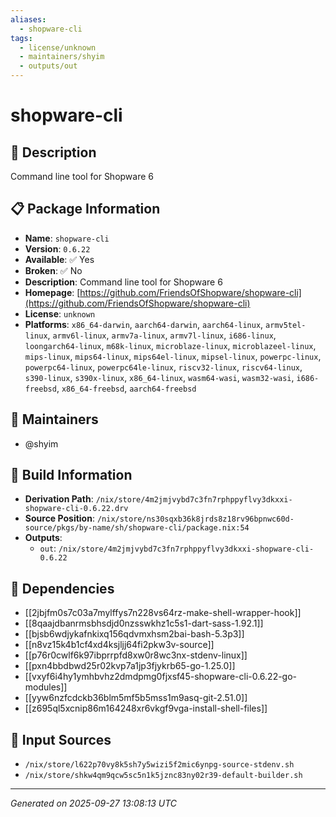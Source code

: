 ```yaml
---
aliases:
  - shopware-cli
tags:
  - license/unknown
  - maintainers/shyim
  - outputs/out
---
```


# shopware-cli

## 📝 Description

Command line tool for Shopware 6

## 📋 Package Information

- **Name**: `shopware-cli`
- **Version**: `0.6.22`
- **Available**: ✅ Yes
- **Broken**: ✅ No
- **Description**: Command line tool for Shopware 6
- **Homepage**: [https://github.com/FriendsOfShopware/shopware-cli](https://github.com/FriendsOfShopware/shopware-cli)
- **License**: `unknown`
- **Platforms**: `x86_64-darwin`, `aarch64-darwin`, `aarch64-linux`, `armv5tel-linux`, `armv6l-linux`, `armv7a-linux`, `armv7l-linux`, `i686-linux`, `loongarch64-linux`, `m68k-linux`, `microblaze-linux`, `microblazeel-linux`, `mips-linux`, `mips64-linux`, `mips64el-linux`, `mipsel-linux`, `powerpc-linux`, `powerpc64-linux`, `powerpc64le-linux`, `riscv32-linux`, `riscv64-linux`, `s390-linux`, `s390x-linux`, `x86_64-linux`, `wasm64-wasi`, `wasm32-wasi`, `i686-freebsd`, `x86_64-freebsd`, `aarch64-freebsd`
## 👥 Maintainers

- @shyim


## 🔧 Build Information

- **Derivation Path**: `/nix/store/4m2jmjvybd7c3fn7rphppyflvy3dkxxi-shopware-cli-0.6.22.drv`
- **Source Position**: `/nix/store/ns30sqxb36k8jrds8z18rv96bpnwc60d-source/pkgs/by-name/sh/shopware-cli/package.nix:54`
- **Outputs**:
  - `out`:  `/nix/store/4m2jmjvybd7c3fn7rphppyflvy3dkxxi-shopware-cli-0.6.22`

## 🔗 Dependencies

- [[2jbjfm0s7c03a7mylffys7n228vs64rz-make-shell-wrapper-hook]]
- [[8qaajdbanrmsbhsdjd0nzsswkhz1c5s1-dart-sass-1.92.1]]
- [[bjsb6wdjykafnkixq156qdvmxhsm2bai-bash-5.3p3]]
- [[n8vz15k4b1cf4xd4ksjljj64fi2pkw3v-source]]
- [[p76r0cwlf6k97ibprrpfd8xw0r8wc3nx-stdenv-linux]]
- [[pxn4bbdbwd25r02kvp7a1jp3fjykrb65-go-1.25.0]]
- [[vxyf6i4hy1ymhbvhz2dmdpmg0fjxsf45-shopware-cli-0.6.22-go-modules]]
- [[yyw6nzfcdckb36blm5mf5b5mss1m9asq-git-2.51.0]]
- [[z695ql5xcnip86m164248xr6vkgf9vga-install-shell-files]]

## 📁 Input Sources

- `/nix/store/l622p70vy8k5sh7y5wizi5f2mic6ynpg-source-stdenv.sh`
- `/nix/store/shkw4qm9qcw5sc5n1k5jznc83ny02r39-default-builder.sh`

---
*Generated on 2025-09-27 13:08:13 UTC*

